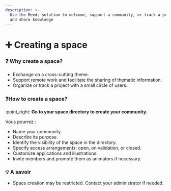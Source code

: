 ```yaml
---
description: >-
  Use the Meeds solution to welcome, support a community, or track a project,
  and share knowledge
---
```


# ➕ Creating a space

### :question: Why create a space?

* Exchange on a cross-cutting theme.&#x20;
* Support remote work and facilitate the sharing of thematic information.&#x20;
* Organize or track a project with a small circle of users.

### :question:How to create a space?

:point\_right: **Go to your space directory to create your community.**

Vous pourrez :

* Name your community.
* Describe its purpose.
* Identify the visibility of the space in the directory.
* Specify access arrangements: open, on validation, or closed.
* Customize applications and illustrations.
* Invite members and promote them as animators if necessary.

### 💡 A savoir

* Space creation may be restricted. Contact your administrator if needed.
